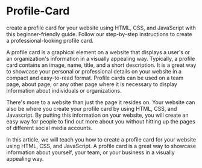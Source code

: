 # Profile-Card
create a profile card for your website using HTML, CSS, and JavaScript with this beginner-friendly guide. Follow our step-by-step instructions to create a professional-looking profile card.

A profile card is a graphical element on a website that displays a user's or an organization's information in a visually appealing way. Typically, a profile card contains an image, name, title, and a short description. It is a great way to showcase your personal or professional details on your website in a compact and easy-to-read format. Profile cards can be used on a team page, about page, or any other page where it is necessary to display information about individuals or organizations.


There's more to a website than just the page it resides on. Your website can also be where you create your profile card by using HTML, CSS, and Javascript. By putting this information on your website, you will create an easy way for people to find out more about you without hitting up the pages of different social media accounts.


In this article, we will teach you how to create a profile card for your website using HTML, CSS, and JavaScript. A profile card is a great way to showcase information about yourself, your team, or your business in a visually appealing way.
